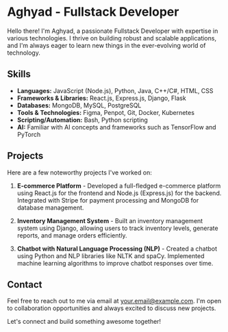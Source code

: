# Aghyad - Fullstack Developer

Hello there! I'm Aghyad, a passionate Fullstack Developer with expertise in various technologies. I thrive on building robust and scalable applications, and I'm always eager to learn new things in the ever-evolving world of technology.

## Skills

- **Languages:** JavaScript (Node.js), Python, Java, C++/C#, HTML, CSS
- **Frameworks & Libraries:** React.js, Express.js, Django, Flask
- **Databases:** MongoDB, MySQL, PostgreSQL
- **Tools & Technologies:** Figma, Penpot, Git, Docker, Kubernetes
- **Scripting/Automation:** Bash, Python scripting
- **AI:** Familiar with AI concepts and frameworks such as TensorFlow and PyTorch

## Projects

Here are a few noteworthy projects I've worked on:

1. **E-commerce Platform** - Developed a full-fledged e-commerce platform using React.js for the frontend and Node.js (Express.js) for the backend. Integrated with Stripe for payment processing and MongoDB for database management.

2. **Inventory Management System** - Built an inventory management system using Django, allowing users to track inventory levels, generate reports, and manage orders efficiently.

3. **Chatbot with Natural Language Processing (NLP)** - Created a chatbot using Python and NLP libraries like NLTK and spaCy. Implemented machine learning algorithms to improve chatbot responses over time.

## Contact

Feel free to reach out to me via email at [your.email@example.com](mailto:your.email@example.com). I'm open to collaboration opportunities and always excited to discuss new projects.

Let's connect and build something awesome together!

